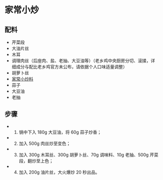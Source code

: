 # 家常小炒

## 配料
- 芹菜段
- 大油片丝
- 木耳
- 调理肉丝（后座肉、盐、老抽、大豆油等）（老乡鸡中央厨房分切、滚揉，详细成分与配比老乡鸡官方未公布，请依据个人口味适量调整）
- 胡萝卜丝
- [家常小炒料](/配料/家常小炒料.md)
- 蒜子
- 大豆油
- 老抽

## 步骤
- 1. 锅中下入 180g 大豆油，将 60g 蒜子炒香；
- 2. 加入 500g 肉丝炒至变色；
- 3. 加入 300g 木耳丝、300g 胡萝卜丝、70g 调味料、10g 老抽、500g 芹菜段，翻炒至上色；
- 4. 加入 200g 油片丝，大火爆炒 20 秒出品。